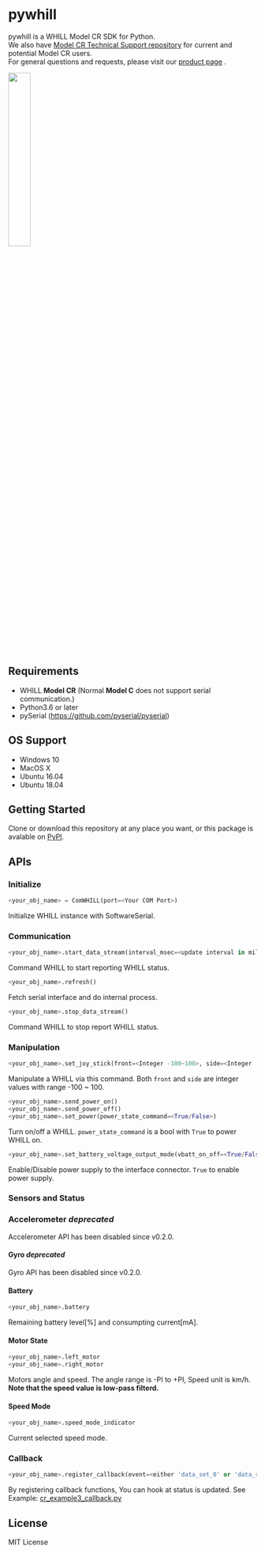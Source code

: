 # pywhill
pywhill is a WHILL Model CR SDK for Python. <br>
We also have [Model CR Technical Support repository](https://github.com/WHILL/Model_CR_Technical_Support) for current and potential Model CR users. <br>
For general questions and requests, please visit our [product page](https://whill.inc/jp/model-cr) .

<img src="https://user-images.githubusercontent.com/2618822/45492944-89421c00-b7a8-11e8-9c92-22aa3f28f6e4.png" width=30%>


## Requirements
- WHILL **Model CR**  (Normal **Model C** does not support serial communication.)
- Python3.6 or later
- pySerial (https://github.com/pyserial/pyserial)

## OS Support
- Windows 10
- MacOS X
- Ubuntu 16.04
- Ubuntu 18.04

## Getting Started
Clone or download this repository at any place you want, or this package is avalable on [PyPI](https://pypi.org/project/whill/).

## APIs

### Initialize

```python
<your_obj_name> = ComWHILL(port=<Your COM Port>)
```
Initialize WHILL instance with SoftwareSerial.

### Communication

```python
<your_obj_name>.start_data_stream(interval_msec=<update interval in millisecond>)
```
Command WHILL to start reporting WHILL status.

```python
<your_obj_name>.refresh()
```
Fetch serial interface and do internal process.


```python
<your_obj_name>.stop_data_stream()
```
Command WHILL to stop report WHILL status.


### Manipulation

```python
<your_obj_name>.set_joy_stick(front=<Integer -100~100>, side=<Integer -100~100>)
```
Manipulate a WHILL via this command.
Both `front` and `side` are integer values with range -100 ~ 100.


```python
<your_obj_name>.send_power_on()
<your_obj_name>.send_power_off()
<your_obj_name>.set_power(power_state_command=<True/False>)

```
Turn on/off a WHILL. `power_state_command` is a bool with `True` to power WHILL on.

```python
<your_obj_name>.set_battery_voltage_output_mode(vbatt_on_off=<True/False>)
```
Enable/Disable power supply to the interface connector. `True` to enable power supply.


### Sensors and Status

### Accelerometer *deprecated*
Accelerometer API has been disabled since v0.2.0.

#### Gyro *deprecated*
Gyro API has been disabled since v0.2.0.

#### Battery
```python
<your_obj_name>.battery
```
Remaining battery level[%] and consumpting current[mA].


#### Motor State
```python
<your_obj_name>.left_motor
<your_obj_name>.right_motor
```
Motors angle and speed. The angle range is -PI to +PI, Speed unit is km/h.
**Note that the speed value is low-pass filterd.**

#### Speed Mode
```python
<your_obj_name>.speed_mode_indicator
```
Current selected speed mode.

### Callback
```python
<your_obj_name>.register_callback(event=<either 'data_set_0' or 'data_set_1', func=<your callback function>)
```
By registering callback functions, You can hook at status is updated.
See Example: [cr_example3_callback.py](https://github.com/WHILL/pywhill/blob/master/example/cr_example3_callback.py)

## License
MIT License
